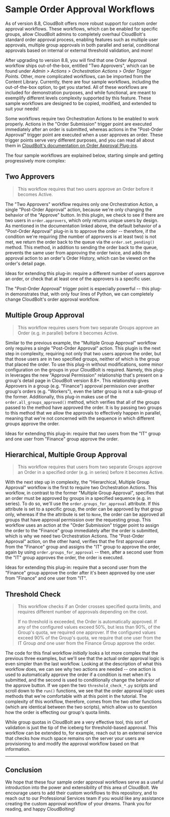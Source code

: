 # Sample Order Approval Workflows

As of version 8.8, CloudBolt offers more robust support for custom order approval workflows. These workflows, which can be enabled for specific groups, allow CloudBolt admins to completely overhaul CloudBolt's standard order approval process, enabling features such as multiple user approvals, multiple group approvals in both parallel and serial, conditional approvals based on internal or external threshold validation, and more!

After upgrading to version 8.8, you will find that one Order Approval workflow ships out-of-the-box, entitled "Two Approvers", which can be found under _Admin > Actions > Orchestration Actions > Order Trigger Points_. Other, more complicated workflows, can be imported from the Content Library. Currently, there are four sample workflows, including the out-of-the-box option, to get you started. All of these workflows are included for demonstration purposes, and while functional, are meant to exemplify different levels complexity supported by this feature. These sample workflows are designed to be copied, modified, and extended to suit your needs!

Some workflows require two Orchestration Actions to be enabled to work properly. Actions in the "Order Submission" trigger point are executed immediately after an order is submitted, whereas actions in the "Post-Order Approval" trigger point are executed when a user approves an order. These trigger points serve very different purposes, and you can read all about them in [CloudBolt's documentation on Order Approval Plug-ins](http://docs.cloudbolt.io/advanced/orchestration-actions/cloudbolt-plugins/index.html#special-case-plug-ins).

The four sample workflows are explained below, starting simple and getting progressively more complex:

## Two Approvers

> This workflow requires that two users approve an Order before it becomes Active.

The "Two Approvers" workflow requires only one Orchestration Action, a single "Post-Order Approval" action, because we're only changing the behavior of the "Approve" button. In this plugin, we check to see if there are two users in `order.approvers`, which only returns unique users by design. As mentioned in the documentation linked above, the default behavior of a "Post-Order Approval" plug-in is to approve the order -- therefore, if the condition we're requiring (the number of approvers is at least two) is not met, we return the order back to the queue via the `order.set_pending()` method. This method, in addition to sending the order back to the queue, prevents the same user from approving the order twice, and adds the approval action to an order's Order History, which can be viewed on the order's detail page.

Ideas for extending this plug-in: require a different number of users approve an order, or check that at least one of the approvers is a specific user.

The "Post-Order Approval" trigger point is especially powerful -- this plug-in demonstrates that, with only four lines of Python, we can completely change CloudBolt's order approval workflow.

## Multiple Group Approval

> This workflow requires users from two separate Groups approve an Order (e.g. in parallel) before it becomes Active.

Similar to the previous example, the "Multiple Group Approval" workflow only requires a single "Post-Order Approval" action. This plugin is the next step in complexity, requiring not only that two users approve the order, but that those users are in two specified groups, neither of which is the group that placed the order. To use this plug-in without modifications, some minor configuration on the groups in your CloudBolt is required. Namely, this plug-in leverages the new "Approval Permission" relationship that's present on a group's detail page in CloudBolt version 8.8+. This relationship gives Approvers in a group (e.g. "Finance") approval permission over another group's orders (e.g. "Workers"), even the latter group is not a sub-group of the former. Additionally, this plug-in makes use of the `order.all_groups_approved()` method, which verifies that all of the groups passed to the method have approved the order. It is by passing two groups to this method that we allow the approvals to effectively happen in parallel, meaning that we're not concerned with the sequence in which different groups approve the order.

Ideas for extending this plug-in: require that _two_ users from the "IT" group and one user from "Finance" group approve the order.

## Hierarchical, Multiple Group Approval

> This workflow requires that users from two separate Groups approve an Order in a specified order (e.g. in series) before it becomes Active.

With the next step up in complexity, the "Hierarchical, Multiple Group Approval" workflow is the first to require two Orchestration Actions. This workflow, in contrast to the former "Multiple Group Approval", specifies that an order must be approved by groups in a specified sequence (e.g. in series). To do so, we'll use the `order.groups_for_approval` attribute. If this attribute is set to a specific group, the order can be approved by that group only, whereas if the the attribute is set to `None`, the order can be approved all groups that have approval permission over the requesting group. This workflow uses an action at the "Order Submission" trigger point to assign the order to the "Finance" group immediately after the order is submitted, which is why we need two Orchestration Actions. The "Post-Order Approval" action, on the other hand, verifies that the first approval came from the "Finance" group and assigns the "IT" group to approve the order, again by using `order.groups_for_approval` -- then, after a second user from the "IT" group approves the order, the order is executed.

Ideas for extending this plug-in: require that a second user from the "Finance" group approve the order after it's been approved by one user from "Finance" and one user from "IT".

## Threshold Check

> This workflow checks if an Order crosses specified quota limits, and requires different number of approvals depending on the cost.  
> 
> If no threshold is exceeded, the Order is automatically approved. If any of the configured values exceed 50%, but less than 90%, of the Group's quota, we required one approver. If the configured values exceed 90% of the Group's quota, we require that one user from the IT Group _and_ one user from the Finance Group approve the order.

The code for this final workflow _initially_ looks a lot more complex that the previous three examples, but we'll see that the actual order approval logic is even simpler than the last workflow. Looking at the description of what this workflow does, we can see why two actions are needed -- one action is used to automatically approve the order if a condition is met when it's submitted, and the second is used to conditionally change the behavior of the approve button. If we open the two `threshold_check_*.py` scripts and scroll down to the `run()` functions, we see that the order approval logic uses methods that we're comfortable with at this point in the tutorial. The complexity of this workflow, therefore, comes from the two other functions (which are identical between the two scripts), which allow us to question how the order is effecting our group's quota limits.

While group quotas in CloudBolt are a very effective tool, this sort of validation is just the tip of the iceberg for threshold-based approval. This workflow can be extended to, for example, reach out to an external service that checks how much space remains on the server your users are provisioning to and modify the approval workflow based on that information.

---

## Conclusion

We hope that these four sample order approval workflows serve as a useful introduction into the power and extensibility of this area of CloudBolt. We encourage users to add their custom workflows to this repository, and to reach out to our Professional Services team if you would like any assistance creating the custom approval workflow of your dreams. Thank you for reading, and happy CloudBolting!
